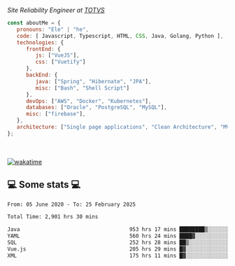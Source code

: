 <p><em>Site Reliability Engineer at <a href="https://www.totvs.com/">TOTVS</a></br>
</em></p>


```javascript
const aboutMe = {
   pronouns: "Ele" | "he",
   code: [ Javascript, Typescript, HTML, CSS, Java, Golang, Python ],
   technologies: {
      frontEnd: {
         js: ["VueJS"],
         css: ["Vuetify"]
      },
      backEnd: {
         java: ["Spring", "Hibernate", "JPA"],
         misc: ["Bash", "Shell Script"]
      },
      devOps: ["AWS", "Docker", "Kubernetes"],
      databases: ["Oracle", "PostgreSQL", "MySQL"],
      misc: ["firebase"],
   },
   architecture: ["Single page applications", "Clean Architecture", "MVC", "Microservices"],
};
```
</br></br>
[![wakatime](https://wakatime.com/badge/user/a3a8ed06-d304-4d6b-bc86-4adc418cdea7.svg)](https://wakatime.com/@a3a8ed06-d304-4d6b-bc86-4adc418cdea7)
<h2>💻 Some stats 💻</h2>

<!--START_SECTION:waka-->

```txt
From: 05 June 2020 - To: 25 February 2025

Total Time: 2,901 hrs 30 mins

Java                                   953 hrs 17 mins ████████▒░░░░░░░░░░░░░░░░   32.86 %
YAML                                   560 hrs 24 mins ████▓░░░░░░░░░░░░░░░░░░░░   19.31 %
SQL                                    252 hrs 28 mins ██▒░░░░░░░░░░░░░░░░░░░░░░   08.70 %
Vue.js                                 205 hrs 29 mins █▓░░░░░░░░░░░░░░░░░░░░░░░   07.08 %
XML                                    175 hrs 11 mins █▓░░░░░░░░░░░░░░░░░░░░░░░   06.04 %
```

<!--END_SECTION:waka-->
